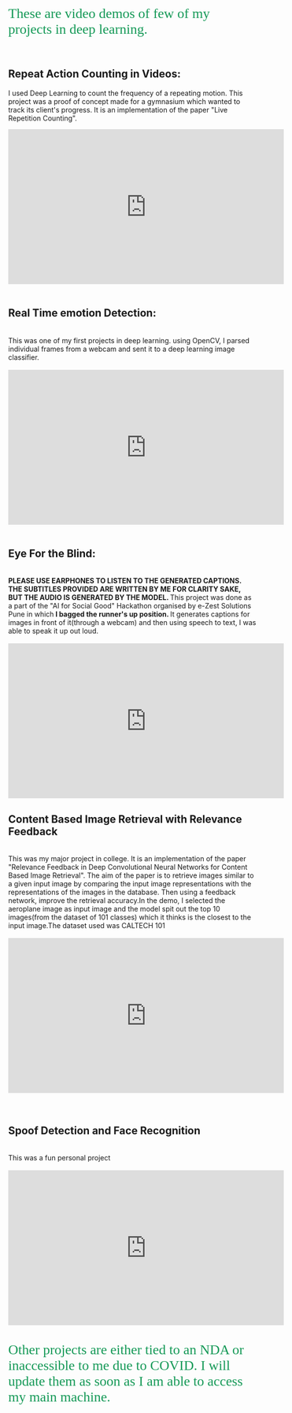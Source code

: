 <html>
<head>
</head>
<body>  
<h2 style="box-sizing: border-box; font-size: 2em; margin-top: 0px; margin-bottom: 1rem; font-weight: normal; color: #159957; font-family: 'Times New Roman', 'Helvetica Neue', Helvetica, Arial, sans-serif; letter-spacing: normal; text-align: start; word-spacing: 0px;">These are video demos of few of my projects in deep learning.</h2>
<p>&nbsp;</p>
<h2><strong>Repeat Action Counting in Videos:</strong></h2>
<p>I used Deep Learning to count the frequency of a repeating motion. This project was a proof of concept made for a gymnasium which wanted to track its client's progress. It is an implementation of the paper "Live Repetition Counting".&nbsp;</p>
<div class="embed-container"><iframe src="https://www.youtube.com/embed/DuQ85oycK3Q" width="560" height="315" frameborder="0" allowfullscreen="allowfullscreen" data-mce-fragment="1"></iframe></div>
<div class="embed-container">&nbsp;</div>
<h2 class="embed-container"><strong>Real Time emotion Detection:</strong></h2>
<div class="embed-container">&nbsp;</div>
<div class="embed-container">This was one of my first projects in deep learning. using OpenCV, I parsed individual frames from a webcam and sent it to a deep learning image classifier.</div>
<div class="embed-container">&nbsp;</div>
<div class="embed-container">
<div class="embed-container"><iframe src="https://www.youtube.com/embed/inqe3047aOM" width="560" height="315" frameborder="0" allowfullscreen="allowfullscreen"></iframe></div>
<div class="embed-container">&nbsp;</div>
<h2 class="embed-container"><strong>Eye For the Blind:</strong></h2>
<div class="embed-container">&nbsp;</div>
<div class="embed-container"><strong> PLEASE USE EARPHONES TO LISTEN TO THE GENERATED CAPTIONS. THE SUBTITLES PROVIDED ARE WRITTEN BY ME FOR CLARITY SAKE, BUT THE AUDIO IS GENERATED BY THE MODEL. </strong>This project was done as a part of the "AI for Social Good" Hackathon organised by e-Zest Solutions Pune in which<strong> I bagged the runner's up position. </strong>It generates captions for images in front of it(through a webcam) and then using speech to text, I was able to speak it up out loud.</div>
<div class="embed-container">&nbsp;</div>
<div class="embed-container">
<div class="embed-container"><iframe src="https://www.youtube.com/embed/mZ7V7HWgPao" width="560" height="315" frameborder="0" allowfullscreen="allowfullscreen"></iframe></div>  
</div>
<h2 class="embed-container"><strong>Content Based Image Retrieval with Relevance Feedback</strong></h2>
<div class="embed-container">&nbsp;</div>
<div class="embed-container">This was my major project in college. It is an implementation of the paper "Relevance Feedback in Deep Convolutional Neural Networks for Content Based Image Retrieval". The aim of the paper is to retrieve images similar to a given input image by comparing the input image representations with the representations of the images in the database. Then using a feedback network, improve the retrieval accuracy.In the demo, I selected the aeroplane image as input image and the model spit out the top 10 images(from the dataset of 101 classes) which it thinks is the closest to the input image.The dataset used was CALTECH 101</div>
<div class="embed-container">&nbsp;</div>
<div class="embed-container">
<div class="embed-container"><iframe src="https://www.youtube.com/embed/kCcADHF2vYY" width="560" height="315" frameborder="0" allowfullscreen="allowfullscreen"></iframe></div>
<div class="embed-container">&nbsp;</div>  
</div>
  <br>
<h2 class="embed-container"><strong>Spoof Detection and Face Recognition</strong></h2>
<div class="embed-container">&nbsp;</div>
<div class="embed-container">This was a fun personal project</div>
<div class="embed-container">&nbsp;</div>
<div class="embed-container">
<div class="embed-container"><iframe src="https://www.youtube.com/embed/qV2GNZ2hu8Q" width="560" height="315" frameborder="0" allowfullscreen="allowfullscreen"></iframe></div>
<div class="embed-container">&nbsp;</div>  
</div>
<br>  
<h3 style="box-sizing: border-box; font-size: 2em; margin-top: 0px; margin-bottom: 1rem; font-weight: normal; color: #159957; font-family: 'Times New Roman', 'Helvetica Neue', Helvetica, Arial, sans-serif; letter-spacing: normal; text-align: start; word-spacing: 0px;">Other projects are either tied to an NDA or inaccessible to me due to COVID. I will update them as soon as I am able to access my main machine.</h3>


